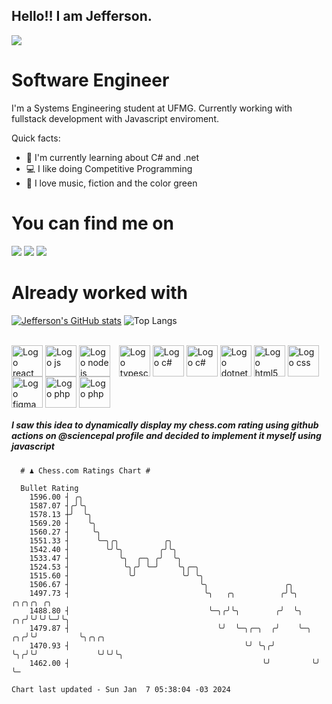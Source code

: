 ## Hello!! I am Jefferson.
![](https://komarev.com/ghpvc/?username=Jefferson13t&label=Profile%20Visits&color=blue&style=for-the-badge)

# Software Engineer
I'm a Systems Engineering student at UFMG. Currently working with fullstack development with Javascript enviroment.

<div>
Quick facts:
  <ul>
<li>🚀 I'm currently learning about C# and .net</li>
<li>💻 I like doing Competitive Programming</li>
<li>💚 I love music, fiction and the color green</li>
    </ul>
</div>

# You can find me on
<div>
  <a href="https://www.linkedin.com/in/jefferson-souuza" target="_blank"><img src="https://img.shields.io/badge/-LinkedIn-%230077B5?style=for-the-badge&logo=linkedin&logoColor=white" target="_blank"></a> 
    <a href = "mailto:jefersonpereira1331@gmail.com"><img loading="lazy" src="https://img.shields.io/badge/Gmail-D14836?style=for-the-badge&logo=gmail&logoColor=white" target="_blank"></a>
  <a href="https://instagram.com/jeffpsou" target="_blank"><img src="https://img.shields.io/badge/-Instagram-%23E4405F?style=for-the-badge&logo=instagram&logoColor=white" target="_blank"></a>
</div>

# Already worked with
[![Jefferson's GitHub stats](https://github-readme-stats.vercel.app/api?username=jefferson13t&show_icons=true&theme=gotham&rank_icon=github&layout=compact)](https://github.com/anuraghazra/github-readme-stats)
![Top Langs](https://github-readme-stats.vercel.app/api/top-langs/?username=jefferson13t&size_weight=0.5&count_weight=0.5&theme=gotham&layout=compact)

<div style="display: inline_block"><br>
  <img alt="Logo react" align="center" style="height:50px" src="https://cdn.jsdelivr.net/gh/devicons/devicon/icons/react/react-original.svg" />
  <img alt="Logo js" align="center" style="height:50px" src="https://cdn.jsdelivr.net/gh/devicons/devicon/icons/javascript/javascript-original.svg" />
  <img alt="Logo node js" align="center" style="height:50px; margin-right: 10px" src="https://cdn.jsdelivr.net/gh/devicons/devicon/icons/nodejs/nodejs-original.svg" />
  <img alt="Logo typescript" align="center" style="height:50px" src="https://cdn.jsdelivr.net/gh/devicons/devicon/icons/typescript/typescript-original.svg" />
  <img alt="Logo c#" align="center" style="height:50px" src="https://cdn.jsdelivr.net/gh/devicons/devicon/icons/graphql/graphql-plain.svg" />
  <img alt="Logo c#" align="center" style="height:50px" src="https://cdn.jsdelivr.net/gh/devicons/devicon/icons/csharp/csharp-original.svg" />
  <img alt="Logo dotnet" align="center" style="height:50px" src="https://cdn.jsdelivr.net/gh/devicons/devicon/icons/dotnetcore/dotnetcore-original.svg" />
  <img alt="Logo html5" align="center" style="height:50px" src="https://cdn.jsdelivr.net/gh/devicons/devicon/icons/html5/html5-original.svg" />
  <img alt="Logo css" align="center" style="height:50px" src="https://cdn.jsdelivr.net/gh/devicons/devicon/icons/css3/css3-original.svg" />
  <img alt="Logo figma" align="center" style="height:50px" src="https://cdn.jsdelivr.net/gh/devicons/devicon/icons/figma/figma-original.svg" />
  <img alt="Logo php" align="center" style="height:50px" src="https://cdn.jsdelivr.net/gh/devicons/devicon/icons/cplusplus/cplusplus-original.svg" />
  <img alt="Logo php" align="center" style="height:50px" src="https://cdn.jsdelivr.net/gh/devicons/devicon/icons/php/php-original.svg" />
</div>

##### I saw this idea to dynamically display my chess.com rating using github actions on @sciencepal profile and decided to implement it myself using javascript

```
  # ♟︎ Chess.com Ratings Chart #
  
  Bullet Rating
    1596.00 ┤ ╭╮                                                                             
    1587.07 ┤╭╯╰╮                                                                            
    1578.13 ┼╯  ╰╮                                                                           
    1569.20 ┤    ╰╮                                                                          
    1560.27 ┤     ╰╮                                                                         
    1551.33 ┤      ╰─╮╭╮          ╭╮                                                         
    1542.40 ┤        ╰╯╰╮        ╭╯╰╮                                                        
    1533.47 ┤           ╰╮  ╭─╮ ╭╯  ╰╮                                                       
    1524.53 ┤            ╰╮╭╯ ╰─╯    ╰╮╭─╮                                                   
    1515.60 ┤             ╰╯          ╰╯ ╰╮                                                  
    1506.67 ┤                             ╰╮                 ╭╮                              
    1497.73 ┤                              ╰╮   ╭╮          ╭╯╰╮           ╭╮╭╮╭╮ ╭╮         
    1488.80 ┤                               ╰─╮╭╯╰╮        ╭╯  ╰╮       ╭╮╭╯╰╯╰╯╰─╯╰╮        
    1479.87 ┤                                 ╰╯  ╰─╮╭─╮  ╭╯    ╰─╮  ╭╮╭╯╰╯         ╰╮╭╮╭╮   
    1470.93 ┤                                       ╰╯ ╰╮╭╯       ╰╮╭╯╰╯             ╰╯╰╯╰╮  
    1462.00 ┤                                           ╰╯         ╰╯                     ╰─ 

Chart last updated - Sun Jan  7 05:38:04 -03 2024  
  ```
